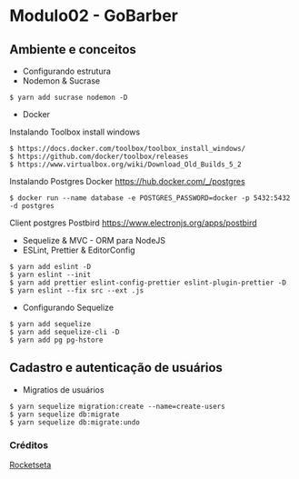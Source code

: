 # Modulo02 - GoBarber

## Ambiente e conceitos

- Configurando estrutura
- Nodemon & Sucrase

```
$ yarn add sucrase nodemon -D
```
- Docker

Instalando Toolbox install windows

```
$ https://docs.docker.com/toolbox/toolbox_install_windows/
$ https://github.com/docker/toolbox/releases
$ https://www.virtualbox.org/wiki/Download_Old_Builds_5_2

```

Instalando Postgres Docker
https://hub.docker.com/_/postgres

```
$ docker run --name database -e POSTGRES_PASSWORD=docker -p 5432:5432 -d postgres
```

Client postgres Postbird
https://www.electronjs.org/apps/postbird

- Sequelize & MVC - ORM para NodeJS
- ESLint, Prettier & EditorConfig

```
$ yarn add eslint -D
$ yarn eslint --init
$ yarn add prettier eslint-config-prettier eslint-plugin-prettier -D
$ yarn eslint --fix src --ext .js
```
- Configurando Sequelize

```
$ yarn add sequelize
$ yarn add sequelize-cli -D
$ yarn add pg pg-hstore
```

## Cadastro e autenticação de usuários

- Migratios de usuários
```
$ yarn sequelize migration:create --name=create-users
$ yarn sequelize db:migrate
$ yarn sequelize db:migrate:undo
```



### Créditos
[Rocketseta](http://www.rocketseat.com.br)
